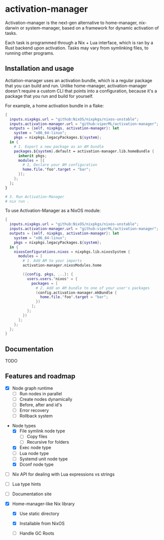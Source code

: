 # activation-manager

Activation-manager is the next-gen alternative to home-manager, nix-darwin
or system-manager, based on a framework for dynamic activation of tasks.

Each task is programmed through a Nix + Lua interface, which is ran by a Rust
backend upon activation. Tasks may vary from symlinking files, to running other
programs.

## Installation and usage

Actiation-manager uses an activation bundle, which is a regular package that you
can build and run. Unlike home-manager, activation-manager doesn't require
a custom CLI that points into a configuration, because it's a package that you 
run and build for yourself.

For example, a home activation bundle in a flake:

~~~nix
{
  inputs.nixpkgs.url = "github:NixOS/nixpkgs/nixos-unstable";
  inputs.activation-manager.url = "github:viperML/activation-manager";
  outputs = {self, nixpkgs, activation-manager}: let 
    system = "x86_64-linux"; 
    pkgs = nixpkgs.legacyPackages.${system};
  in {
    # 1. Export a new package as an AM bundle
    packages.${system}.default = activation-manager.lib.homeBundle {
      inherit pkgs;
      modules = [{
        # 2, Declare your AM configuration
        home.file."foo".target = "bar";
      }];
    };
  };
}

# 3. Run Activation-Manager
# nix run .
~~~

To use Activation-Manager as a NixOS module:


~~~nix
{
  inputs.nixpkgs.url = "github:NixOS/nixpkgs/nixos-unstable";
  inputs.activation-manager.url = "github:viperML/activation-manager";
  outputs = {self, nixpkgs, activation-manager}: let 
    system = "x86_64-linux"; 
    pkgs = nixpkgs.legacyPackages.${system};
  in {
    nixosConfigurations.nixos = nixpkgs.lib.nixosSystem {
      modules = [
        # 1. Add AM to your imports
        activation-manager.nixosModules.home

        ({config, pkgs, ...}: {
          users.users."nixos" = {
            packages = [
              # 2. Add an AM bundle to one of your user's packages
              (config.activation-manager.mkBundle {
                home.file."foo".target = "bar";
              })
            ];
          };
        })
      ];
    };
  };
}
~~~

## Documentation

TODO


## Features and roadmap

  - [x] Node graph runtime
    - [ ] Run nodes in parallel
    - [ ] Create nodes dynamically
    - [ ] Before, after and id's
    - [ ] Error recovery
    - [ ] Rollback system

  - Node types
    - [x] File symlink node type
      - [ ] Copy files
      - [ ] Recursive for folders
    - [x] Exec node type
    - [ ] Lua node type
    - [ ] Systemd unit node type
    - [x] Dconf node type

  - [ ] Nix API for dealing with Lua expressions vs strings
  - [ ] Lua type hints
  - [ ] Documentation site

  - [x] Home-manager-like Nix library
    - [x] Use static directory
    - [x] Installable from NixOS
    - [ ] Handle GC Roots

